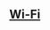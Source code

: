## [Wi-Fi](https://www.youtube.com/watch?v=qmsV9ExYIoY&list=PL5FMLPRj1j6IChoB7nBKYNjCNQ-DBnaq7&index=6&ab_channel=%D0%94%D0%BC%D0%B8%D1%82%D1%80%D0%B8%D0%B9%D0%91%D0%B0%D1%87%D0%B8%D0%BB%D0%BE)